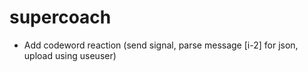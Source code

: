 # supercoach

- Add codeword reaction (send signal, parse message [i-2] for json, upload using useuser)
